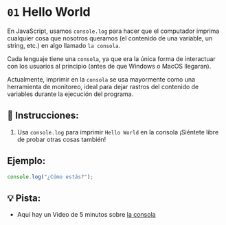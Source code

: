 # `01` Hello World

En JavaScript, usamos `console.log` para hacer que el computador imprima cualquier cosa que nosotros queramos (el contenido de una variable, un string, etc.) en algo llamado `la consola`.

Cada lenguaje tiene una `consola`, ya que era la única forma de interactuar con los usuarios al principio (antes de que Windows o MacOS llegaran). 

Actualmente, imprimir en la `consola` se usa mayormente como una herramienta de monitoreo, ideal para dejar rastros del contenido de variables durante la ejecución del programa.

## 📝 Instrucciones:

1. Usa `console.log` para imprimir `Hello World` en la consola ¡Siéntete libre de probar otras cosas también!


## Ejemplo:

```js
console.log("¿Cómo estás?");
```

## 💡 Pista:

+ Aquí hay un Video de 5 minutos sobre [la consola](https://www.youtube.com/watch?v=1RlkftxAo-M)
